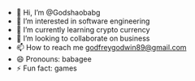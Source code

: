 - 👋 Hi, I’m @Godshaobabg
- 👀 I’m interested in software engineering 
- 🌱 I’m currently learning crypto currency 
- 💞️ I’m looking to collaborate on business 
- 📫 How to reach me godfreygodwin89@gmail.com 
- 😄 Pronouns: babagee
- ⚡ Fun fact: games

<!---
Godshaobabg/Godshaobabg is a ✨ special ✨ repository because its `README.md` (this file) appears on your GitHub profile.
You can click the Preview link to take a look at your changes.
--->
